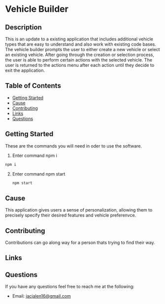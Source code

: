 # Vehicle Builder


## Description
This is an update to a existing application that includes additional vehicle types that are easy to understand and also work with existing code bases. The vehicle builder prompts the user to either create a new vehicle or select an existing vehicle. After going through the creation or selection process, the user is able to perform certain actions with the selected vehicle. The user is returned to the actions menu after each action until they decide to exit the application.

## Table of Contents
- [Getting Started](#GettingStarted)
- [Cause](#Cause)
- [Contributing](#Contributing)
- [Links](#Links)
- [Questions](#Questions)
        
## Getting Started
These are the commands you will need in oder to use the software.
 1. Enter command npm i
   ```sh
   npm i 
   ```
2. Enter command npm start
   ```sh
   npm start
   ```

## Cause
This application gives users a sense of personalization, allowing them to precisely specify their desired features and vehicle preferenvce.



## Contributing
Contributions can go along way for a person thats trying to find their way.


## Links


## Questions
If you have any questions feel free to reach me at the following:
- Email: jacjalen16@gmail.com

